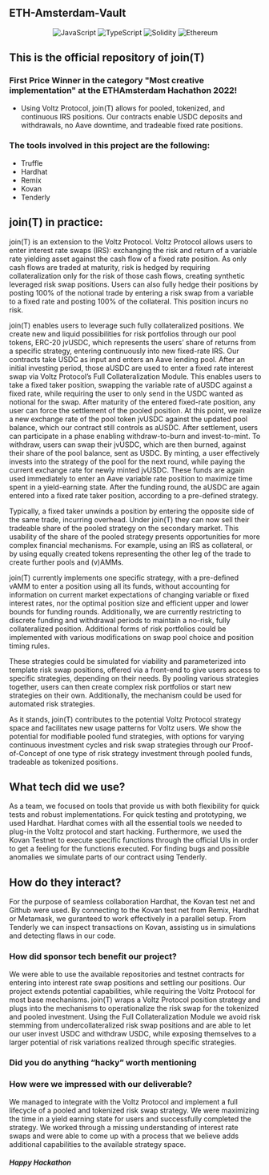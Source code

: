 ## ETH-Amsterdam-Vault

<div align="center">

<img alt="JavaScript" src="https://img.shields.io/badge/-JavaScript-F0DB4F?style=flat-square&logo=javascript&logoColor=black" />
<img alt="TypeScript" src="https://img.shields.io/badge/-TypeScript-007ACC?style=flat-square&logo=typescript&logoColor=white" />
<img alt="Solidity" src="https://img.shields.io/badge/-Solidity-BAC9F9?style=flat-square&logo=solidity&logoColor=363636" />
<img alt="Ethereum" src="https://img.shields.io/badge/-Ethereum-3C3C3D?style=flat-square&logo=ethereum&logoColor=white" />
</div>

## This is the official repository of join(T)
### First Price Winner in the category "Most creative implementation" at the ETHAmsterdam Hachathon 2022! 

* Using Voltz Protocol, join(T) allows for pooled, tokenized, and continuous IRS positions. Our contracts enable USDC deposits and withdrawals, no Aave downtime, and tradeable fixed rate positions.

### The tools involved in this project are the following:
* Truffle
* Hardhat
* Remix
* Kovan
* Tenderly

## join(T) in practice:
join(T) is an extension to the Voltz Protocol. Voltz Protocol allows users to enter interest rate swaps  (IRS): exchanging the risk and return of a variable rate yielding asset against the cash flow of a fixed rate position. As only cash flows are traded at maturity, risk is hedged by requiring collateralization only for the risk of those cash flows, creating synthetic leveraged risk swap positions. Users can also fully hedge their positions by posting 100% of the notional trade by entering a risk swap from a variable to a fixed rate and posting 100% of the collateral. This position incurs no risk. 

join(T) enables users to leverage such fully collateralized positions. We create new and liquid possibilities for risk portfolios through our pool tokens, ERC-20 jvUSDC, which represents the users’ share of returns from a specific strategy, entering continuously into new fixed-rate IRS.  Our contracts take USDC as input and enters an Aave lending pool. After an initial investing period, those aUSDC are used to enter a fixed rate interest swap via Voltz Protocol’s Full Collateralization Module. This enables users to take a fixed taker position, swapping the variable rate of aUSDC against a fixed rate, while requiring the user to only send in the USDC wanted as notional for the swap. After maturity of the entered fixed-rate position, any user can force the settlement of the pooled position. At this point, we realize a new exchange rate of the pool token jvUSDC against the updated pool balance, which our contract still controls as aUSDC. After settlement, users can participate in a phase enabling withdraw-to-burn and invest-to-mint. To withdraw, users can swap their jvUSDC, which are then burned, against their share of the pool balance, sent as USDC. By minting, a user effectively invests into the strategy of the pool for the next round, while paying the current exchange rate for newly minted jvUSDC. These funds are again used immediately to enter an Aave variable rate position to maximize time spent in a yield-earning state. After the funding round, the aUSDC are again entered into a fixed rate taker position, according to a pre-defined strategy.  

Typically, a fixed taker unwinds a position by entering the opposite side of the same trade, incurring overhead. Under join(T) they can now sell their tradeable share of the pooled strategy on the secondary market. This usability of the share of the pooled strategy presents opportunities for more complex financial mechanisms. For example, using an IRS as collateral, or by using equally created tokens representing the other leg of the trade to create further pools and (v)AMMs. 

join(T) currently implements one specific strategy, with a pre-defined vAMM to enter a position using all its funds, without accounting for information on current market expectations of changing variable or fixed interest rates, nor the optimal position size and efficient upper and lower bounds for funding rounds. Additionally, we are currently restricting to discrete funding and withdrawal periods to maintain a no-risk, fully collateralized position. Additional forms of risk portfolios could be implemented with various modifications on swap pool choice and position timing rules.

These strategies could be simulated for viability and parameterized into template risk swap positions, offered via a front-end to give users access to specific strategies, depending on their needs. By pooling various strategies together, users can then create complex risk portfolios or start new strategies on their own. Additionally, the mechanism could be used for automated risk strategies.  

As it stands, join(T) contributes to the potential Voltz Protocol strategy space and facilitates new usage patterns for Voltz users. We show the potential for modifiable pooled fund strategies, with options for varying continuous investment cycles and risk swap strategies through our Proof-of-Concept of one type of risk strategy investment through pooled funds, tradeable as tokenized positions. 

## What tech did we use?
As a team, we focused on tools that provide us with both flexibility for quick tests and robust implementations. For quick testing and prototyping, we used Hardhat. Hardhat comes with all the essential tools we needed to plug-in the Voltz protocol and start hacking. Furthermore, we used the Kovan Testnet to execute specific functions through the official UIs in order to get a feeling for the functions executed. For finding bugs and possible anomalies we simulate parts of our contract using Tenderly. 

## How do they interact?
For the purpose of seamless collaboration Hardhat, the Kovan test net and Github were used. By connecting to the Kovan test net from Remix, Hardhat or Metamask, we guranteed to work effectively in a parallel setup. From Tenderly we can inspect transactions on Kovan, assisting us in simulations and detecting flaws in our code.

### How did sponsor tech benefit our project?
We were able to use the available repositories and testnet contracts for entering into interest rate swap positions and settling our positions. Our project extends potential capabilities, while requiring the Voltz Protocol for most base mechanisms. join(T) wraps a Voltz Protocol position strategy and plugs into the mechanisms to operationalize the risk swap for the tokenized and pooled investment. Using the Full Collateralization Module we avoid risk stemming from undercollateralized risk swap positions and are able to let our user invest USDC and withdraw USDC, while exposing themselves to a larger potential of risk variations realized through specific strategies. 

### Did you do anything “hacky” worth mentioning

### How were we impressed with our deliverable?
We managed to integrate with the Voltz Protocol and implement a full lifecycle of a pooled and tokenized risk swap strategy. We were maximizing the time in a yield earning state for users and successfully completed the strategy. 
We worked through a missing understanding of interest rate swaps and were able to come up with a process that we believe adds additional capabilities to the available strategy space. 



##### Happy Hackathon
